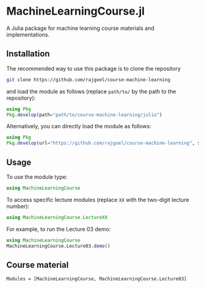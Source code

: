 # MachineLearningCourse.jl

A Julia package for machine learning course materials and implementations.

## Installation

The recommended way to use this package is to clone the repository

```bash
git clone https://github.com/rajgoel/course-machine-learning
```

and load the module as follows (replace `path/to/` by the path to the repository):

```julia
using Pkg
Pkg.develop(path="path/to/course-machine-learning/julia")
```

Alternatively, you can directly load the module as follows:

```julia
using Pkg
Pkg.develop(url="https://github.com/rajgoel/course-machine-learning", subdir="julia")
```

## Usage

To use the module type:
```julia
using MachineLearningCourse
```

To access specific lecture modules (replace `XX` with the two-digit lecture number):
```julia
using MachineLearningCourse.LectureXX
```

For example, to run the Lecture 03 demo:
```julia
using MachineLearningCourse
MachineLearningCourse.Lecture03.demo()
```

## Course material

```@autodocs
Modules = [MachineLearningCourse, MachineLearningCourse.Lecture03]
```

